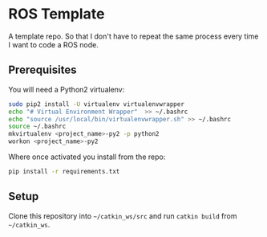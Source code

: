 # ROS Template
A template repo. So that I don't have to repeat the same process every time I want to code a ROS node.


## Prerequisites

You will need a Python2 virtualenv:
```bash
sudo pip2 install -U virtualenv virtualenvwrapper
echo "# Virtual Environment Wrapper"  >> ~/.bashrc
echo "source /usr/local/bin/virtualenvwrapper.sh" >> ~/.bashrc
source ~/.bashrc
mkvirtualenv <project_name>-py2 -p python2
workon <project_name>-py2
```

Where once activated you install from the repo:
```bash
pip install -r requirements.txt
```

## Setup

Clone this repository into `~/catkin_ws/src` and run `catkin build` from `~/catkin_ws`.

